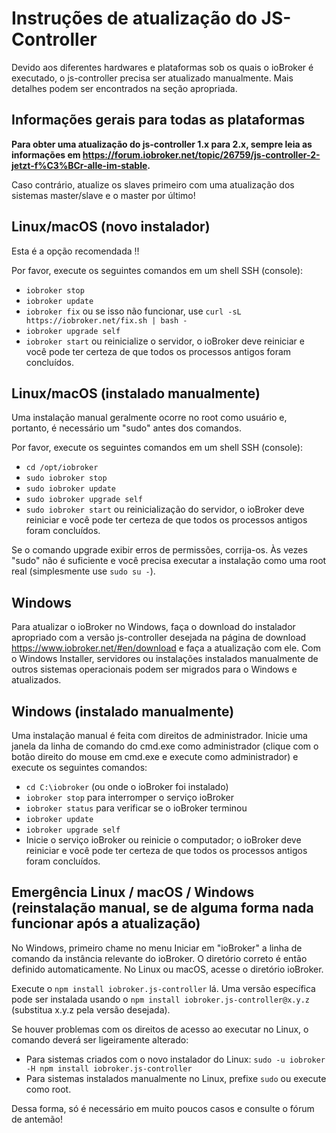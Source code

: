 # Instruções de atualização do JS-Controller

Devido aos diferentes hardwares e plataformas sob os quais o ioBroker é executado, o js-controller precisa ser atualizado manualmente. Mais detalhes podem ser encontrados na seção apropriada.

## Informações gerais para todas as plataformas

**Para obter uma atualização do js-controller 1.x para 2.x, sempre leia as informações em https://forum.iobroker.net/topic/26759/js-controller-2-jetzt-f%C3%BCr-alle-im-stable.**

Caso contrário, atualize os slaves primeiro com uma atualização dos sistemas master/slave e o master por último!

## Linux/macOS (novo instalador)
Esta é a opção recomendada !!

Por favor, execute os seguintes comandos em um shell SSH (console):
* `iobroker stop`
* `iobroker update`
* `iobroker fix` ou se isso não funcionar, use `curl -sL https://iobroker.net/fix.sh | bash -`
* `iobroker upgrade self`
* `iobroker start` ou reinicialize o servidor, o ioBroker deve reiniciar e você pode ter certeza de que todos os processos antigos foram concluídos.
<!-- copy
iobroker stop
iobroker update
iobroker fix
iobroker upgrade self
iobroker start
-->

## Linux/macOS (instalado manualmente)

Uma instalação manual geralmente ocorre no root como usuário e, portanto, é necessário um "sudo" antes dos comandos.

Por favor, execute os seguintes comandos em um shell SSH (console):
* `cd /opt/iobroker`
* `sudo iobroker stop`
* `sudo iobroker update`
* `sudo iobroker upgrade self`
* `sudo iobroker start` ou reinicialização do servidor, o ioBroker deve reiniciar e você pode ter certeza de que todos os processos antigos foram concluídos.
<!-- copy
cd /opt/iobroker
sudo iobroker stop
sudo iobroker upgrade
sudo iobroker upgrade self
sudo iobroker start
-->

Se o comando upgrade exibir erros de permissões, corrija-os. Às vezes "sudo" não é suficiente e você precisa executar a instalação como uma root real (simplesmente use `sudo su -`).

## Windows

Para atualizar o ioBroker no Windows, faça o download do instalador apropriado com a versão js-controller desejada na página de download https://www.iobroker.net/#en/download e faça a atualização com ele. Com o Windows Installer, servidores ou instalações instalados manualmente de outros sistemas operacionais podem ser migrados para o Windows e atualizados.

## Windows (instalado manualmente)

Uma instalação manual é feita com direitos de administrador. Inicie uma janela da linha de comando do cmd.exe como administrador (clique com o botão direito do mouse em cmd.exe e execute como administrador) e execute os seguintes comandos:

* `cd C:\iobroker` (ou onde o ioBroker foi instalado)
* `iobroker stop` para interromper o serviço ioBroker
* `iobroker status` para verificar se o ioBroker terminou
* `iobroker update`
* `iobroker upgrade self`
* Inicie o serviço ioBroker ou reinicie o computador; o ioBroker deve reiniciar e você pode ter certeza de que todos os processos antigos foram concluídos.
<!-- copy
cd C:\iobroker
iobroker stop
iobroker status
iobroker update
iobroker upgrade self
-->

## Emergência Linux / macOS / Windows (reinstalação manual, se de alguma forma nada funcionar após a atualização)

No Windows, primeiro chame no menu Iniciar em "ioBroker" a linha de comando da instância relevante do ioBroker. O diretório correto é então definido automaticamente. No Linux ou macOS, acesse o diretório ioBroker.

Execute o `npm install iobroker.js-controller` lá. Uma versão específica pode ser instalada usando o `npm install iobroker.js-controller@x.y.z`<!-- copy small npm install iobroker.js-controller@x.y.z --> (substitua x.y.z pela versão desejada).

Se houver problemas com os direitos de acesso ao executar no Linux, o comando deverá ser ligeiramente alterado:

* Para sistemas criados com o novo instalador do Linux: `sudo -u iobroker -H npm install iobroker.js-controller`<!-- copy small sudo -u iobroker -H npm install iobroker.js-controller -->
* Para sistemas instalados manualmente no Linux, prefixe `sudo` ou execute como root.

Dessa forma, só é necessário em muito poucos casos e consulte o fórum de antemão!
